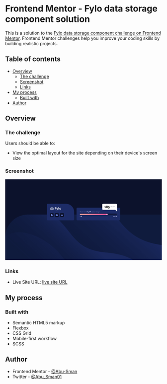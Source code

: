 # Frontend Mentor - Fylo data storage component solution

This is a solution to the [Fylo data storage component challenge on Frontend Mentor](https://www.frontendmentor.io/challenges/fylo-data-storage-component-1dZPRbV5n). Frontend Mentor challenges help you improve your coding skills by building realistic projects.

## Table of contents

- [Overview](#overview)
  - [The challenge](#the-challenge)
  - [Screenshot](#screenshot)
  - [Links](#links)
- [My process](#my-process)
  - [Built with](#built-with)
- [Author](#author)

## Overview

### The challenge

Users should be able to:

- View the optimal layout for the site depending on their device's screen size

### Screenshot

![Solution screenshot](./images/screenshot.png)

### Links

- Live Site URL: [live site URL](https://fylo-data-storage-component-solution.netlify.app/)

## My process

### Built with

- Semantic HTML5 markup
- Flexbox
- CSS Grid
- Mobile-first workflow
- SCSS

## Author

- Frontend Mentor - [@Abu-Sman](https://www.frontendmentor.io/profile/Abu-Sman)
- Twitter - [@Abu_Sman01](https://www.twitter.com/Abu_Sman01)
